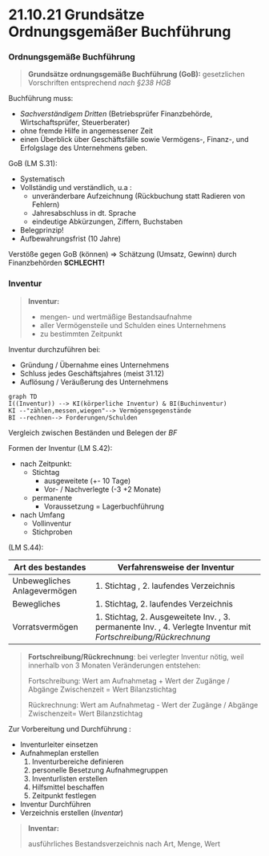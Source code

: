 # 21.10.21 Grundsätze Ordnungsgemäßer Buchführung 



### Ordnungsgemäße Buchführung

> **Grundsätze ordnungsgemäße Buchführung (GoB):** gesetzlichen Vorschriften entsprechend *nach §238 HGB*  

Buchführung muss:

- *Sachverständigem Dritten* (Betriebsprüfer Finanzbehörde, Wirtschaftsprüfer, Steuerberater) 
- ohne fremde Hilfe in angemessener Zeit 
- einen Überblick über Geschäftsfälle sowie Vermögens-, Finanz-, und Erfolgslage des Unternehmens geben.

GoB (LM S.31):

- Systematisch 
- Vollständig und verständlich, u.a :
    - unveränderbare Aufzeichnung (Rückbuchung statt Radieren von Fehlern)
    - Jahresabschluss in dt. Sprache
    - eindeutige Abkürzungen, Ziffern, Buchstaben
- Belegprinzip!
- Aufbewahrungsfrist (10 Jahre)

Verstöße gegen GoB (können) => Schätzung (Umsatz, Gewinn) durch Finanzbehörden **SCHLECHT!​**



### Inventur

> **Inventur:**
>
> - mengen- und wertmäßige Bestandsaufnahme 
> - aller Vermögensteile und Schulden eines Unternehmens
> -  zu bestimmten Zeitpunkt

Inventur durchzuführen bei:

- Gründung / Übernahme eines Unternehmens
- Schluss jedes Geschäftsjahres (meist 31.12)
- Auflösung / Veräußerung des Unternehmens



```mermaid
graph TD
I((Inventur)) --> KI(körperliche Inventur) & BI(Buchinventur)
KI --"zählen,messen,wiegen"--> Vermögensgegenstände
BI --rechnen--> Forderungen/Schulden 
```

Vergleich zwischen Beständen und Belegen der *BF* 

Formen der Inventur  (LM S.42):

- nach Zeitpunkt:
    - Stichtag 
        - ausgeweitete (+- 10 Tage)
        - Vor- / Nachverlegte (-3 +2 Monate)
    - permanente
        - Voraussetzung = Lagerbuchführung
- nach Umfang
    - Vollinventur
    - Stichproben

(LM S.44):

| Art des bestandes            | Verfahrensweise der Inventur                                 |
| ---------------------------- | ------------------------------------------------------------ |
| Unbewegliches Anlagevermögen | 1. Stichtag , 2. laufendes Verzeichnis                       |
| Bewegliches                  | 1. Stichtag, 2. laufendes Verzeichnis                        |
| Vorratsvermögen              | 1. Stichtag, 2. Ausgeweitete Inv. , 3. permanente Inv. , 4. Verlegte Inventur mit *Fortschreibung/Rückrechnung* |



> **Fortschreibung/Rückrechnung**: bei verlegter Inventur nötig, weil innerhalb von 3 Monaten Veränderungen entstehen: 
>
> Fortschreibung: Wert am Aufnahmetag + Wert der Zugänge / Abgänge Zwischenzeit = Wert Bilanzstichtag
>
> Rückrechnung: Wert am Aufnahmetag - Wert der Zugänge / Abgänge Zwischenzeit= Wert Bilanzstichtag



Zur Vorbereitung und Durchführung : 

- Inventurleiter einsetzen  
- Aufnahmeplan erstellen
    1. Inventurbereiche definieren
    2. personelle Besetzung Aufnahmegruppen
    3. Inventurlisten erstellen 
    4. Hilfsmittel beschaffen
    5. Zeitpunkt festlegen
- Inventur Durchführen
- Verzeichnis erstellen (*Inventar*)



> **Inventar:** 
>
> ausführliches Bestandsverzeichnis nach Art, Menge, Wert

